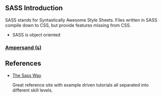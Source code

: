 SASS Introduction
-----------------

SASS stands for Syntastically Awesome Style Sheets. Files written in SASS compile down to CSS, but provide features missing from CSS.

- SASS is object oriented

### [Ampersand (`&`)](http://thesassway.com/intermediate/referencing-parent-selectors-using-ampersand)

References
----------

-   [The Sass Way](http://thesassway.com/)

    Great reference site with example driven tutorials all separated into different skill levels.